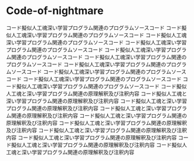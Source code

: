 # Code-of-nightmare
コード擬似人工魂深い学習プログラム関連のプログラムソースコード
コード擬似人工魂深い学習プログラム関連のプログラムソースコード
コード擬似人工魂深い学習プログラム関連のプログラムソースコード
コード擬似人工魂深い学習プログラム関連のプログラムソースコード
コード擬似人工魂深い学習プログラム関連のプログラムソースコード
コード擬似人工魂深い学習プログラム関連のプログラムソースコード
コード擬似人工魂深い学習プログラム関連のプログラムソースコード
コード擬似人工魂深い学習プログラム関連のプログラムソースコード
コード擬似人工魂深い学習プログラム関連のプログラムソースコード
コード擬似人工魂深い学習プログラム関連のプログラムソースコード
コード擬似人工魂と深い学習プログラム関連の原理解釈及び注釈内容
コード擬似人工魂と深い学習プログラム関連の原理解釈及び注釈内容
コード擬似人工魂と深い学習プログラム関連の原理解釈及び注釈内容
コード擬似人工魂と深い学習プログラム関連の原理解釈及び注釈内容
コード擬似人工魂と深い学習プログラム関連の原理解釈及び注釈内容
コード擬似人工魂と深い学習プログラム関連の原理解釈及び注釈内容
コード擬似人工魂と深い学習プログラム関連の原理解釈及び注釈内容
コード擬似人工魂と深い学習プログラム関連の原理解釈及び注釈内容
コード擬似人工魂と深い学習プログラム関連の原理解釈及び注釈内容
コード擬似人工魂と深い学習プログラム関連の原理解釈及び注釈内容



<Code of Nightmare>
